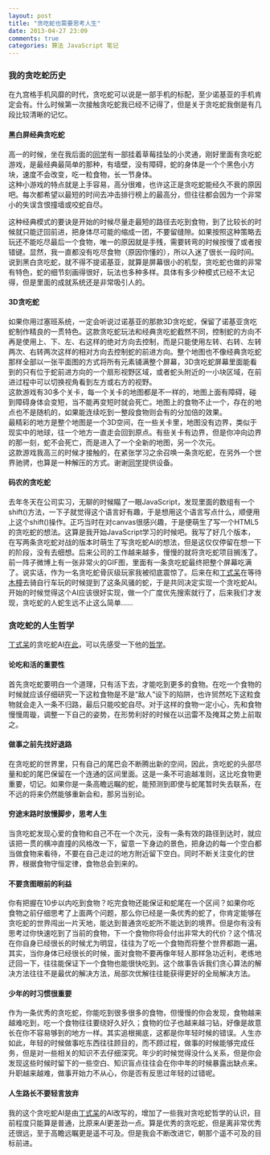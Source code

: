 ```yaml
---
layout: post
title: "贪吃蛇也需要思考人生"
date: 2013-04-27 23:09
comments: true
categories: 算法 JavaScript 笔记
---
```

### 我的贪吃蛇历史  
在九宫格手机风靡的时代，贪吃蛇可以说是一部手机的标配，至少诺基亚的手机肯定会有。什么时候第一次接触贪吃蛇我已经不记得了，但是关于贪吃蛇我倒是有几段比较清晰的记忆。  
#### 黑白屏经典贪吃蛇  
高一的时候，坐在我后面的[同学](http://weibo.com/greenarlene)有一部挂着草莓挂坠的小灵通，刚好里面有贪吃蛇游戏，是最经典最简单的那种，有墙壁，没有障碍，蛇的身体是一个个黑色小方块，速度不会改变，吃一粒食物，长一节身体。  
这种小游戏的特点就是上手容易，高分很难，也许这正是贪吃蛇能经久不衰的原因吧。每次都希望以最短的时间去冲击排行榜上的最高分，但往往都会因为一个非常小的失误含恨撞墙或咬蛇自尽。  
<!-- more -->  
这种经典模式的要诀是开始的时候尽量走最短的路径去吃到食物，到了比较长的时候就只能迂回前进，把身体尽可能的缩成一团，不要留缝隙。如果按照这种策略去玩还不能吃尽最后一个食物，唯一的原因就是手残，需要转弯的时候按慢了或者按错键。显然，我一直都没有吃尽食物（原因你懂的），所以入迷了很长一段时间。  
说到黑白贪吃蛇，就不得不提诺基亚，就算是屏幕很小的机型，贪吃蛇也做的非常有特色，蛇的细节刻画得很好，玩法也多种多样。具体有多少种模式已经不太记得，但是里面的成就系统还是非常吸引人的。  
#### 3D贪吃蛇  
如果你用过塞班系统，一定会听说过诺基亚的那款3D贪吃蛇，保留了诺基亚贪吃蛇制作精良的一贯特色。这款贪吃蛇玩法和经典贪吃蛇截然不同，控制蛇的方向不再是使用上、下、左、右这样的绝对方向去控制，而是只能使用左转、右转、左转两次、右转两次这样的相对方向去控制蛇的前进方向。整个地图也不像经典贪吃蛇那样全部以一张平面图的方式将所有元素铺满整个屏幕，3D贪吃蛇屏幕里面能看到的只有位于蛇前进方向的一个扇形视野区域，或者蛇头附近的一小块区域，在前进过程中可以切换视角看到左方或右方的视野。  
这款游戏有30多个关卡，每一个关卡的地图都是不一样的，地图上面有障碍，碰到障碍身体会变短，当不能再变短时就会死亡。地图上的食物不止一个，存在的地点也不是随机的，如果能连续吃到一整段食物则会有的分加倍的效果。  
最精彩的地方是整个地图是一个3D空间，在一些关卡里，地图没有边界，类似于现实中的地球，往一个地方一直走会回到原点。有些关卡有边界，但是你冲向边界的那一刻，蛇不会死亡，而是进入了一个全新的地图，另一个次元。  
这款游戏我高三的时候才接触的，在紧张学习之余召唤一条贪吃蛇，在另外一个世界驰骋，也算是一种解压的方式。谢谢[同学](about:blank)提供设备。  
#### 码农的贪吃蛇  
去年冬天在公司实习，无聊的时候瞄了一眼JavaScript，发现里面的数组有一个shift()方法，一下子就觉得这个语言好有趣，于是想用这个语言写点什么，顺便用上这个shift()操作。正巧当时在对canvas很感兴趣，于是便萌生了写一个HTML5的贪吃蛇的想法。这算是我开始JavaScript学习的时候吧。我写了好几个版本，在写两条贪吃蛇对战的版本时萌生了写贪吃蛇AI的想法，但是这仅仅停留在想一下的阶段，没有去细想。后来公司的工作越来越多，慢慢的就将贪吃蛇项目搁浅了。  
前一阵子微博上有一张非常火的GIF图，里面有一条贪吃蛇最终把整个屏幕吃满了。说实话，作为一名贪吃蛇骨灰级玩家我被彻底震惊了。后来在和[丁式呆](http://dingstyle.me)在等待[木橦](http://mutong37.com)去骑自行车玩的时候提到了这条风骚的蛇，于是共同决定实现一个贪吃蛇AI。开始的时候觉得这个AI应该很好实现，做一个广度优先搜索就行了，后来我们才发现，贪吃蛇的人蛇生远不止这么简单……  
### 贪吃蛇的人生哲学  
[丁式呆](http://dingstyle.me)的贪吃蛇AI[在此](https://github.com/metaphysiks/snake-ai)，可以先感受一下他的[哲学](http://dingstyle.me/blog/2013/04/26/snake-ai/)。  
#### 论吃和活的重要性  
首先贪吃蛇要明白一个道理，只有活下去，才能吃到更多的食物。在吃一个食物的时候就应该仔细研究一下这粒食物是不是“敌人”设下的陷阱，也许贸然吃下这粒食物就会走入一条不归路，最后只能咬蛇自尽。对于这样的食物一定小心，先和食物慢慢周璇，调整一下自己的姿势，在形势利好的时候在以迅雷不及掩耳之势上前取之。  
#### 做事之前先找好退路  
在贪吃蛇的世界里，只有自己的尾巴会不断腾出新的空间，因此，贪吃蛇的头部尽量和蛇的尾巴保留在一个连通的区间里面。这是一条不可逾越准则，这比吃食物更重要，切记。如果你是一条高瞻远瞩的蛇，能预测到即使与蛇尾暂时失去联系，在不远的将来仍然能够重新会和，那另当别论。  
#### 穷途末路时放慢脚步，思考人生  
当贪吃蛇发现心爱的食物和自己不在一个次元，没有一条有效的路径到达时，就应该把一贯的横冲直撞的风格改一下，留意一下身边的景色，把身边的每一个空白都当做食物来看待，不要在自己走过的地方附近留下空白。同时不断关注变化的世界，根据食物守恒定律，食物总会到来的。  
#### 不要贪图眼前的利益  
你有把握在10步以内吃到食物？吃完食物还能保证和蛇尾在一个区间？如果你吃食物之前仔细思考了上面两个问题，那么你已经是一条优秀的蛇了，你肯定能够在贪吃蛇的世界闯出一片天地，能达到普通贪吃蛇所不能达到的境界。但是你有没有思考过你快速吃到了当前的食物，下一个食物你将会付出非常大的代价？这个情况在你自身已经很长的时候尤为明显，往往为了吃一个食物而将整个世界都跑一遍。其实，当你身体已经很长的时候，面对食物不要再像年轻人那样急功近利，老练地迂回一下，往往能保证下一个食物也能很快吃到。这个故事告诉我们贪心算法的解决方法往往不是最优的解决方法，局部次优解往往能获得更好的全局解决方法。  
#### 少年的时习惯很重要  
作为一条优秀的贪吃蛇，你能吃到很多很多的食物，但慢慢的你会发现，食物越来越难吃到，吃一个食物往往要绕好久好久；食物的位子也越来越刁钻，好像是故意长在你不容易够到的地方一样。其实追根揭底，这都是你年轻时候的错误。人生亦如此，年轻的时候做事吃东西往往顾目的，而不顾过程，做事的时候能够完成任务，但是对一些相关的知识不去仔细深究。年少的时候觉得没什么关系，但是你会发现这些时候时留下的一些空白、知识盲点往往会在你中年的时候暴露出缺点来。升职越来越难，做事开始力不从心，你是否有反思过年轻的过错呢。
#### 人生路长不要轻言放弃  
我的这个贪吃蛇AI是由[丁式呆](http://dingstyle.me)的AI改写的，增加了一些我对贪吃蛇哲学的认识，目前程度只能算是普通，比原来AI更差劲一点。算是优秀的贪吃蛇，但是离非常优秀还很远，至于高瞻远瞩更是遥不可及。但是我会不断改进它，朝那个遥不可及的目标前进。

<div>
	<canvas id='c' width='100px' height='100px'></canvas>
	<script type="text/javascript" src='http://code.jquery.com/jquery-1.9.1.min.js'></script>
	<script type="text/javascript">
var FPS = 10;					
var SNAKE_COLOR = {r:90, g:196, b:255};
var FOOD_COLOR = 'black';
var WIDTH = 15;					// 格子横向数目
var HEIGHT = 15;				// 格子纵向数目
var C_WIDTH = 100;				// 画布宽度像素
var C_HEIGHT= 100;				// 画布高度像素
var P_WIDTH = C_HEIGHT / WIDTH;	// 一节身体宽度
var P_HEIGHT= C_HEIGHT / WIDTH;	// 一节身体高度
var WEST = 'w';
var EAST = 'e';
var NORTH = 'n';
var SOUTH = 's';
var LEFT = 'l';
var RIGHT = 'r';
var FRONT = 'f';
var BACK = 'b';

function rgba(r, g, b, a) {
	return "rgba(" + r + ", " + g + ", " + b + ", " + (a != null ? a : 1) + ")";
}

function randInt(min, max) {
	return Math.floor(Math.random()*(max-min) + min);
}

function borderCell(dr, cell) {
	switch(dr) {
		case WEST:
			return new Point(cell.x-1, cell.y);
		case EAST:
			return new Point(cell.x+1, cell.y);
		case NORTH:
			return new Point(cell.x, cell.y-1);
		case SOUTH:
			return new Point(cell.x, cell.y+1);
		default:
			return new Point(cell.x, cell.y);
	}
}

function isCellFree(cell, snake) {
	if(cell.x < 0 || cell.y < 0 || cell.x >= WIDTH || cell.y >= HEIGHT)
		return false;
	for(var i = 0, len = snake.body.length-1; i < len; ++i) {
		if(snake.body[i].equals(cell))
			return false;
	}
	return true;
}

function isOpposite(dr1, dr2) {
	switch(dr1) {
		case WEST:
			if(dr2 == EAST)
				return true;
			break;
		case EAST:
			if(dr2 == WEST)	
				return true;
			break;
		case NORTH:
			if(dr2 == SOUTH)	
				return true;
			break;
		case SOUTH:
			if(dr2 == NORTH)	
				return true;
			break;
		default:
			break;
	}
	return false;
}

function turn(d, t) {
	switch(d) {
		case WEST:
			if(t == RIGHT)
				return NORTH;
			else if(t == LEFT)
				return SOUTH;
			else if(t == BACK)
				return EAST;
			break;
		case EAST:
			if(t == RIGHT)
				return SOUTH;
			else if(t == LEFT)
				return NORTH;
			else if(t == BACK)
				return WEST;
		break;
		case NORTH: 
			if(t == LEFT)
				return WEST;
			else if(t == RIGHT)
				return EAST;
			else if(t == BACK)
				return SOUTH;
		break;
		case SOUTH:
			if(t == LEFT)
				return EAST;
			else if(t == RIGHT)
				return WEST;
			else if(t == BACK)
				return NORTH;
		break;
		default:
		break;
	}
	return d;
}

var Point = (function(){
	function Point(x, y) {
		this.x = x;
		this.y = y;
	}

	Point.prototype.add = function(other) {
		return new Point(this.x+other.x, this.y+other.y);
	}

	Point.prototype.equals = function(other) {
		return this.x == other.x && this.y == other.y;
	}

	Point.prototype.toString = function() {
		return '('+this.x+','+this.y+')';
	}

	return Point;
})();

var Snake = (function(){
	function Snake(head, direction) {
		this.body = [head];
		this.direction = direction!=null ? direction : EAST;
	}

	Snake.prototype.head = function() {
		return this.body[0];
	}

	Snake.prototype.tail = function() {
		return this.body[this.body.length - 1];
	}

	Snake.prototype.fork = function() {
		var snake = new Snake(new Point(0, 0));
		snake.body = this.body.slice(0);
		snake.direction = this.body.direction;
		return snake;
	}

	Snake.prototype.advance = function(cmd) {
		if(cmd == LEFT || cmd == RIGHT || cmd == FRONT || cmd == BACK) {
			this.direction = turn(this.direction, cmd);
		}
		else if(!isOpposite(cmd, this.direction)) {
			this.direction = cmd;
		}
		this.body.unshift(borderCell(this.direction, this.body[0]));
	}

	Snake.prototype.move =function(cmd) {
		this.advance(cmd);
		this.moveTail();
	}

	Snake.prototype.moveTail = function() {
		this.body.pop();
	}

	Snake.prototype.bodyHit = function() {
		// 忽略头部
		var toCheck = this.body.slice(1, this.body.length);
		for(var i = 0, len = toCheck.length; i < len; ++i) {
			if(this.body[0].equals(toCheck[i]))
				return true;
		}
		return false;
	}

	Snake.prototype.wallHit = function() {
		var x = this.body[0].x;
		var y = this.body[0].y;
		return (x < 0 || y < 0 || x > WIDTH || y > HEIGHT);
	}

	Snake.prototype.draw = function(ctx) {
		// draw head
		ctx.fillStyle = rgba(90, 196, 255, 0.8);

	}

	return Snake;
})();

var Game = (function(){
	function Game(ctx) {
		this.ctx = ctx;
		this.fps = FPS;
		this.food = new Point(5, 5);
		this.score = 1;
		this.snake = new Snake(new Point(1, 1));
		this.commands = [];
	}

	Game.prototype.draw = function() {
		this.ctx.clearRect(0, 0, C_WIDTH, C_HEIGHT);
		// draw food
		this.ctx.fillStyle = FOOD_COLOR;
		this.ctx.fillRect(this.food.x*P_WIDTH, this.food.y*P_HEIGHT, P_WIDTH, P_HEIGHT);
		// draw snake
		for(var i = 0, len = this.snake.body.length; i < len; ++i){
			this.ctx.fillStyle = rgba(SNAKE_COLOR.r, SNAKE_COLOR.g, SNAKE_COLOR.b, 1-0.7*(i/len));
			this.ctx.fillRect(
				this.snake.body[i].x * P_WIDTH,
				this.snake.body[i].y * P_HEIGHT,
				P_WIDTH, P_HEIGHT);
		}
	}

	Game.prototype.placeFood = function() {
		if(this.snake.body.length >= WIDTH*HEIGHT - 1)
			return false;
		var nfood;
		while(true) {
			nfood = new Point(randInt(0,WIDTH), randInt(0, HEIGHT));
			if(this.snake.body.every(function(s){
				return !s.equals(nfood);
			})) {
				this.food = nfood;
				return true;
			}
		}
	}

	Game.prototype.onTick = function() {
		this.draw();
		if(this.commands.length == 0) {
			// call AI function
			this.commands = Array.prototype.slice.apply(getCmd(this.snake, this.food));
		}
		this.snake.advance(this.commands.shift());
		if(this.snake.head().equals(this.food)) {
			if(false == this.placeFood()) {
				this.stop();
			}
			this.score += 1;
		} else {
			this.snake.moveTail();
		}
		if(this.snake.wallHit() || this.snake.bodyHit()) {
			this.stop();
		}
	}

	Game.prototype.play = function() {
		var _this = this;
		this.ticker = setInterval(function(){
			return _this.onTick();
		}, 1000/this.fps);
	}

	Game.prototype.stop = function() {
		clearInterval(this.ticker);
	}

	return Game;
})();

// AI code

var pathRecord = (function(){
	function pathRecord(node, direction, parentRecord) {
		this.cell = node;
		this.direction = direction ? direction : '';
		this.parent = parentRecord;
	}

	pathRecord.prototype.traceCmd = function(){
		if(this.parent) {
			return this.parent.traceCmd() + this.direction;
		} else {
			return '' + this.direction;
		}
	};

	return pathRecord;
})();

function findPathToCell(snake, food) {
	var head = snake.head();
	var queue = [new pathRecord(head)];
	var mark = (function(){
		var array = [];
		for(var i = 0; i < HEIGHT; ++i) {
			array[i] = [];
			for(var j = 0; j < WIDTH; ++j) {
				array[i][j] = false;
			}
		}
		return array;
	})();
	var node, cell, dirs, fd;
	while(queue.length > 0) {
		node = queue.shift();
		if(mark[node.cell.y][node.cell.x] == true)	continue;
		if(food.equals(node.cell)) {
			return node.traceCmd();
		}
		mark[node.cell.y][node.cell.x] = true;
		fd = node.direction == '' ? snake.direction : node.direction;
		dirs = [fd, turn(fd, LEFT), turn(fd, RIGHT), turn(fd, BACK)];
		for(var i = 0; i < 4; ++i) {
			cell = borderCell(dirs[i], node.cell);
			if(isCellFree(cell, snake)) {
				queue.push(new pathRecord(cell, dirs[i], node));
			}
		}
	}
	return false;
}

function getLongestDistance(snake, cell1, cell2) {
	var queue = [];
	var mark = (function(){
		var array = [];
		for(var i = 0; i < HEIGHT; ++i) {
			array[i] = [];
			for(var j = 0; j < WIDTH; ++j) {
				array[i][j] = -1;
			}
		}
		for(var i in snake.body) {
			array[snake.body[i].y][snake.body[i].x] = 0;
		}
		array[cell1.y][cell1.x] = array[cell2.y][cell2.x] = -1;
		return array;
	})();
	if(isCellFree(cell1, snake)) {
		queue.push(cell1);
		mark[cell1.y][cell1.x] = 0;
	}
	var node;
	while(queue.length > 0) {
		node = queue.pop();
		if(cell2.equals(node)) {
			var dx = Math.abs(cell2.x - cell1.x);
			var dy = Math.abs(cell2.y - cell1.y);
			return dx > dy ? cell2.y : cell2.x
		}
		var dirs = [NORTH, WEST, SOUTH, EAST];
		for(var i = 0; i < 4; ++i) {
			var cell = borderCell(dirs[i], node);
			if(isCellFree(cell, snake) && mark[cell.y][cell.x] == -1) {
				queue.push(cell);
				mark[cell.y][cell.x] = mark[node.y][node.x] + 1;
				cell = borderCell(dirs[(i+1)%4], cell);
				if(isCellFree(cell, snake) && mark[cell.y][cell.x] == -1) {
					queue.push(cell);
					mark[cell.y][cell.x] = mark[node.y][node.x] + 1;
				}
			}
		}
	}
	return -1;	// can't arrival
}

function followSnakeTail(snake) {
	var head = snake.head();
	var distance = (function(){
		var array = [];
		for(var i = 0; i < HEIGHT; ++i) {
			array[i] = [];
			for(var j = 0; j < WIDTH; ++j) {
				array[i][j] = 0;
			}
		}
		return array;
	})();

	var fork;
	var dir = snake.direction;
	var dirs = [dir, turn(dir, LEFT), turn(dir, RIGHT)];
	var distance = [];
	for(var i = 0; i < 3; ++i) {
		var newhead = borderCell(dirs[i], head);
		if(isCellFree(newhead, snake))
			distance[i] = getLongestDistance(snake, snake.tail(), newhead);
		else 
			distance[i] = -1;
	}
	var max =	distance[0] > distance[1] ?
				(distance[0] > distance[2] ? 0 : 2) :
				(distance[1] > distance[2] ? 1 : 2);
	return dirs[max];
}

function getCmd(snake, food) {
	var path = findPathToCell(snake, food);
	if(false == path || path.length >= (WIDTH*HEIGHT-snake.length)*0.3) {
		return followSnakeTail(snake);
	}
	var fork = snake.fork();
	for(var i = 0, len = path.length; i < len-1; ++i) {
		fork.advance(path[i]);
		fork.moveTail();
	}
	fork.advance(path[i]);
	if(false == findPathToCell(fork, fork.tail())) {
		return followSnakeTail(snake);
	}
	return path;
}

// AI END

var context = $('#c')[0].getContext('2d');
var game = new Game(context);
game.play();

	</script>
</div>	